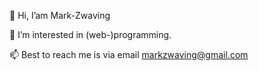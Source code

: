 👋 Hi, I’am Mark-Zwaving

👀 I’m interested in (web-)programming. 

📫 Best to reach me is via email <markzwaving@gmail.com>

<!---
Mark-Zwaving/Mark-Zwaving is a ✨ special ✨ repository because its `README.md` (this file) appears on your GitHub profile.
You can click the Preview link to take a look at your changes.

- 🌱 I’m currently learning ...
- 💞️ I’m looking to collaborate on ..


oke TODO
--->
